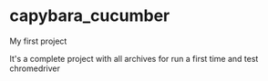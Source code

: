 # capybara_cucumber

My first project

It's a complete project with all archives for run a first time and test chromedriver
